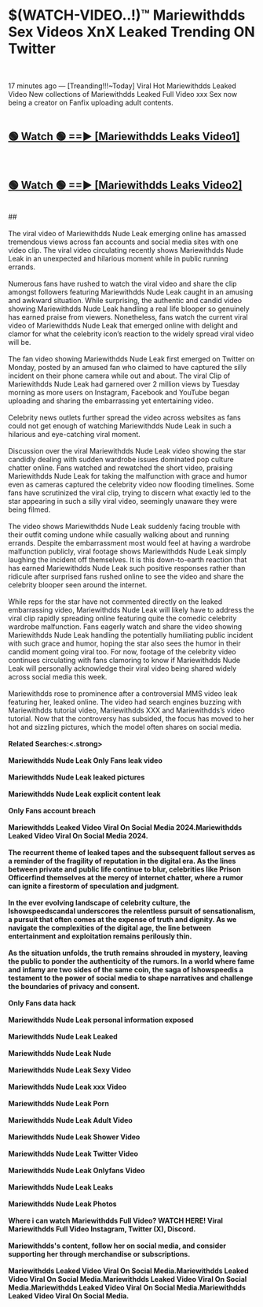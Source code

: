 # $(WATCH-VIDEO..!)™ Mariewithdds Sex Videos XnX Leaked Trending ON Twitter<br>
<br>

17 minutes ago — [Treanding!!!~Today] Viral Hot Mariewithdds Leaked Video New collections of Mariewithdds Leaked Full Video xxx Sex now being a creator on Fanfix uploading adult contents.
<br>
 <br>

##  <a href="https://best2vid.blogspot.com?title=Mariewithdds">🟢 Watch 🟢 ==► [Mariewithdds Leaks Video1]</a><br>
  <br>

##  <a href="https://best2vid.blogspot.com?title=Mariewithdds">🟢 Watch 🟢 ==► [Mariewithdds Leaks Video2]</a><br>
  <br>
  ##
  <br>
  <br>
The viral video of Mariewithdds Nude Leak emerging online has amassed tremendous views across fan accounts and social media sites with one video clip. The viral video circulating recently shows Mariewithdds Nude Leak in an unexpected and hilarious moment while in public running errands.
<br><br>
Numerous fans have rushed to watch the viral video and share the clip amongst followers featuring Mariewithdds Nude Leak caught in an amusing and awkward situation. While surprising, the authentic and candid video showing Mariewithdds Nude Leak handling a real life blooper so genuinely has earned praise from viewers. Nonetheless, fans watch the current viral video of Mariewithdds Nude Leak that emerged online with delight and clamor for what the celebrity icon’s reaction to the widely spread viral video will be.
<br><br>
The fan video showing Mariewithdds Nude Leak first emerged on Twitter on Monday, posted by an amused fan who claimed to have captured the silly incident on their phone camera while out and about. The viral Clip of Mariewithdds Nude Leak had garnered over 2 million views by Tuesday morning as more users on Instagram, Facebook and YouTube began uploading and sharing the embarrassing yet entertaining video.
<br><br>
Celebrity news outlets further spread the video across websites as fans could not get enough of watching Mariewithdds Nude Leak in such a hilarious and eye-catching viral moment.
<br><br>
Discussion over the viral Mariewithdds Nude Leak video showing the star candidly dealing with sudden wardrobe issues dominated pop culture chatter online. Fans watched and rewatched the short video, praising Mariewithdds Nude Leak for taking the malfunction with grace and humor even as cameras captured the celebrity video now flooding timelines. Some fans have scrutinized the viral clip, trying to discern what exactly led to the star appearing in such a silly viral video, seemingly unaware they were being filmed.
<br><br>
The video shows Mariewithdds Nude Leak suddenly facing trouble with their outfit coming undone while casually walking about and running errands. Despite the embarrassment most would feel at having a wardrobe malfunction publicly, viral footage shows Mariewithdds Nude Leak simply laughing the incident off themselves. It is this down-to-earth reaction that has earned Mariewithdds Nude Leak such positive responses rather than ridicule after surprised fans rushed online to see the video and share the celebrity blooper seen around the internet.
<br><br>
While reps for the star have not commented directly on the leaked embarrassing video, Mariewithdds Nude Leak will likely have to address the viral clip rapidly spreading online featuring quite the comedic celebrity wardrobe malfunction. Fans eagerly watch and share the video showing Mariewithdds Nude Leak handling the potentially humiliating public incident with such grace and humor, hoping the star also sees the humor in their candid moment going viral too. For now, footage of the celebrity video continues circulating with fans clamoring to know if Mariewithdds Nude Leak will personally acknowledge their viral video being shared widely across social media this week.
<br><br>
Mariewithdds rose to prominence after a controversial MMS video leak featuring her, leaked online. The video had search engines buzzing with Mariewithdds tutorial video, Mariewithdds XXX and Mariewithdds’s video tutorial. Now that the controversy has subsided, the focus has moved to her hot and sizzling pictures, which the model often shares on social media.
<br><br>
<strong>Related Searches:<.strong>
<br><br>
Mariewithdds Nude Leak Only Fans leak video
<br><br>
Mariewithdds Nude Leak leaked pictures
<br><br>
Mariewithdds Nude Leak explicit content leak
<br><br>
Only Fans account breach
<br><br>
Mariewithdds Leaked Video Viral On Social Media 2024.Mariewithdds Leaked Video Viral On Social Media 2024.
<br><br>
The recurrent theme of leaked tapes and the subsequent fallout serves as a reminder of the fragility of reputation in the digital era. As the lines between private and public life continue to blur, celebrities like Prison Officerfind themselves at the mercy of internet chatter, where a rumor can ignite a firestorm of speculation and judgment.
<br><br>
In the ever evolving landscape of celebrity culture, the Ishowspeedscandal underscores the relentless pursuit of sensationalism, a pursuit that often comes at the expense of truth and dignity. As we navigate the complexities of the digital age, the line between entertainment and exploitation remains perilously thin.
<br><br>
As the situation unfolds, the truth remains shrouded in mystery, leaving the public to ponder the authenticity of the rumors. In a world where fame and infamy are two sides of the same coin, the saga of Ishowspeedis a testament to the power of social media to shape narratives and challenge the boundaries of privacy and consent.
<br><br>
Only Fans data hack
<br><br>
Mariewithdds Nude Leak personal information exposed
<br><br>
Mariewithdds Nude Leak Leaked
<br><br>
Mariewithdds Nude Leak Nude
<br><br>
Mariewithdds Nude Leak Sexy Video
<br><br>
Mariewithdds Nude Leak xxx Video
<br><br>
Mariewithdds Nude Leak Porn
<br><br>
Mariewithdds Nude Leak Adult Video
<br><br>
Mariewithdds Nude Leak Shower Video
<br><br>
Mariewithdds Nude Leak Twitter Video
<br><br>
Mariewithdds Nude Leak Onlyfans Video
<br><br>
Mariewithdds Nude Leak Leaks
<br><br>
Mariewithdds Nude Leak Photos
<br><br>
Where i can watch Mariewithdds Full Video? WATCH HERE! Viral Mariewithdds Full Video Instagram, Twitter (X), Discord.
<br><br>
Mariewithdds's content, follow her on social media, and consider supporting her through merchandise or subscriptions.
<br><br>
Mariewithdds Leaked Video Viral On Social Media.Mariewithdds Leaked Video Viral On Social Media.Mariewithdds Leaked Video Viral On Social Media.Mariewithdds Leaked Video Viral On Social Media.Mariewithdds Leaked Video Viral On Social Media.